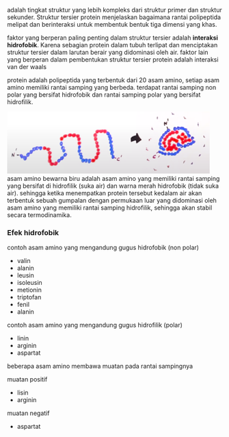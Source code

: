 adalah tingkat struktur yang lebih kompleks dari struktur primer dan struktur sekunder. Struktur tersier protein menjelaskan bagaimana rantai polipeptida melipat dan berinteraksi untuk membentuk bentuk tiga dimensi yang khas.

faktor yang berperan paling penting dalam struktur tersier adalah **interaksi hidrofobik**. Karena sebagian protein dalam tubuh terlipat dan menciptakan struktur tersier dalam larutan berair yang didominasi oleh air. faktor lain yang berperan dalam pembentukan struktur tersier protein adalah interaksi van der waals

protein adalah polipeptida yang terbentuk dari 20 asam amino, setiap asam amino memiliki rantai samping yang berbeda. terdapat rantai samping non polar yang bersifat hidrofobik dan rantai samping polar yang bersifat hidrofilik. 

![05d2c8b842a9f0a00a3f3edd60ae9f35.png](../../../../_resources/05d2c8b842a9f0a00a3f3edd60ae9f35.png)
asam amino bewarna biru adalah asam amino yang memiliki rantai samping yang bersifat di hidrofilik (suka air) dan warna merah hidrofobik (tidak suka air). sehingga ketika menempatkan protein tersebut kedalam air akan terbentuk sebuah gumpalan dengan permukaan luar yang didominasi oleh asam amino yang memiliki rantai samping hidrofilik, sehingga akan stabil secara termodinamika.


### Efek hidrofobik
contoh asam amino yang mengandung gugus hidrofobik (non polar)
- valin
- alanin
- leusin
- isoleusin
- metionin
- triptofan
- fenil 
- alanin

contoh asam amino yang mengandung gugus hidrofilik (polar)
- linin
- arginin
- aspartat

beberapa asam amino membawa muatan pada rantai sampingnya

muatan positif
- lisin
- arginin

muatan negatif
- aspartat
